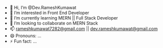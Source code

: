 - 👋 Hi, I’m @Dev.RameshKumawat
- 👀 I’m interested in Front End Developer
- 🌱 I’m currently learning MERN || Full Stack Developer
- 💞️ I’m looking to collaborate on MERN Stack
- 📫 rameshkumawat7282@gmail.com || dev.rameshkumawat@gmail.com
- 😄 Pronouns: ...
- ⚡ Fun fact: ...

<!---
DevRameshKumawat/DevRameshKumawat is a ✨ special ✨ repository because its `README.md` (this file) appears on your GitHub profile.
You can click the Preview link to take a look at your changes.
--->
